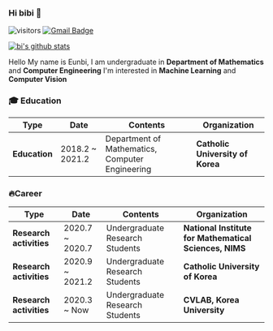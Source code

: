 ### Hi bibi 👋

![visitors](https://visitor-badge.glitch.me/badge?page_id=bluvory.visitor-badge)
 [![Gmail Badge](https://img.shields.io/badge/Gmail-d14836?style=flat-square&logo=Gmail&logoColor=white&link=mailto:rupihw@gmail.com)](mailto:rupihw@gmail.com)

[![bi's github stats](https://github-readme-stats.vercel.app/api?username=bluvory&count_private=true&show_icons=true&theme=ayu-mirage)](https://github.com/anuraghazra/github-readme-stats)

Hello My name is Eunbi, I am undergraduate in **Department of Mathematics** and **Computer Engineering**
I'm interested in **Machine Learning** and **Computer Vision**


### 🎓 Education
|**Type**|**Date**|**Contents**|**Organization**|
|--------|--------|------------|----------------|
|**Education**|2018.2 ~ 2021.2|Department of Mathematics, Computer Engineering|**Catholic University of Korea**|

### 🔥Career
|**Type**|**Date**|**Contents**|**Organization**|
|--------|--------|------------|----------------|
|**Research activities**|2020.7 ~ 2020.7|Undergraduate Research Students|**National Institute for Mathematical Sciences, NIMS**|
|**Research activities**|2020.9 ~ 2021.2|Undergraduate Research Students|**Catholic University of Korea**|
|**Research activities**|2020.3 ~ Now   |Undergraduate Research Students|**CVLAB, Korea University**|




<!--
**bluvory/bluvory** is a ✨ _special_ ✨ repository because its `README.md` (this file) appears on your GitHub profile.

<div align=center>
	

